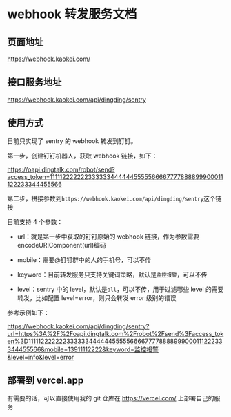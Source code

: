 # webhook 转发服务文档

## 页面地址

https://webhook.kaokei.com/

## 接口服务地址

https://webhook.kaokei.com/api/dingding/sentry

## 使用方式

目前只实现了 sentry 的 webhook 转发到钉钉。

第一步，创建钉钉机器人，获取 webhook 链接，如下：

https://oapi.dingtalk.com/robot/send?access_token=1111122222223333334444445555566667777888899900011122233344455566

第二步，拼接参数到`https://webhook.kaokei.com/api/dingding/sentry`这个链接

目前支持 4 个参数：

- url：就是第一步中获取的钉钉原始的 webhook 链接，作为参数需要 encodeURIComponent(url)编码

- mobile：需要@钉钉群中的人的手机号，可以不传

- keyword：目前转发服务只支持关键词策略，默认是`监控报警`，可以不传

- level：sentry 中的 level，默认是`all`，可以不传，用于过滤哪些 level 的需要转发，比如配置 level=error，则只会转发 error 级别的错误

参考示例如下：

https://webhook.kaokei.com/api/dingding/sentry?url=https%3A%2F%2Foapi.dingtalk.com%2Frobot%2Fsend%3Faccess_token%3D1111122222223333334444445555566667777888899900011122233344455566&mobile=13911112222&keyword=监控报警&level=info&level=error

## 部署到 vercel.app

有需要的话，可以直接使用我的 git 仓库在 https://vercel.com/ 上部署自己的服务

